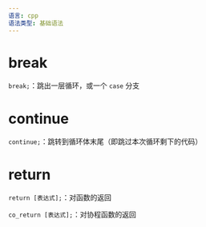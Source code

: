 ```yaml
---
语言: cpp
语法类型: 基础语法
---
```

# break

`break;`：跳出一层循环，或一个 `case` 分支
# continue

`continue;`：跳转到循环体末尾（即跳过本次循环剩下的代码）
# return

`return [表达式];`：对函数的返回

`co_return [表达式];`：对协程函数的返回

‍
